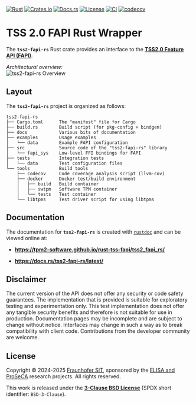 [![Rust](https://img.shields.io/badge/rust-1.79.0+-orchid?logo=rust)](https://www.rust-lang.org/)
[![Crates.io](https://img.shields.io/crates/v/tss2-fapi-rs.svg)](https://crates.io/crates/tss2-fapi-rs)
[![Docs.rs](https://img.shields.io/docsrs/tss2-fapi-rs.svg)](https://docs.rs/tss2-fapi-rs/latest/tss2_fapi_rs/)
[![License](https://img.shields.io/crates/l/tss2-fapi-rs)](https://opensource.org/licenses/BSD-3-Clause)
[![CI](https://github.com/tpm2-software/rust-tss-fapi/actions/workflows/ci.yaml/badge.svg)](https://github.com/tpm2-software/rust-tss-fapi/actions/workflows/ci.yaml)
[![codecov](https://codecov.io/github/tpm2-software/rust-tss-fapi/graph/badge.svg?token=dVklBxqY1A)](https://codecov.io/github/tpm2-software/rust-tss-fapi)

# TSS 2.0 FAPI Rust Wrapper

The **`tss2-fapi-rs`** Rust crate provides an interface to the [**TSS2.0 Feature API (FAPI)**](https://tpm2-tss.readthedocs.io/en/latest/group__fapi.html).

*Architectural overview:*  
![tss2-fapi-rs Overview](docs/images/tss2-fapi-rs-overview.png)

## Layout

The **`tss2-fapi-rs`** project is organized as follows:

```
tss2-fapi-rs
├── Cargo.toml      The "manifest" file for Cargo
├── build.rs        Build script (for pkg-config + bindgen)
├── docs            Various bits of documentation
├── examples        Usage examples
│   └── data        Example FAPI configuration
├── src             Source code of the "tss2-fapi-rs" library
│   └── fapi_sys    Low-level FFI bindings for FAPI
├── tests           Integration tests
│   └── data        Test configuration files
└── tools           Build tools
    ├── codecov     Code coverage analysis script (llvm-cov)
    ├── docker      Docker test/build environment
    │   ├── build   Build container
    │   ├── swtpm   Software TPM container
    │   └── tests   Test container
    └── libtpms     Test driver script for using libtpms
```

## Documentation

The documentation for **`tss2-fapi-rs`** is created with [`rustdoc`](https://doc.rust-lang.org/rustdoc/what-is-rustdoc.html) and can be viewed online at:

* **<https://tpm2-software.github.io/rust-tss-fapi/tss2_fapi_rs/>**

* **<https://docs.rs/tss2-fapi-rs/latest/>**

## Disclaimer

The current version of the API does not offer any security or code safety guarantees. The implementation that is provided is suitable for exploratory testing and experimentation only. This test implementation does not offer any tangible security benefits and therefore is not suitable for use in production. Documentation pages may be incomplete and are subject to change without notice. Interfaces may change in such a way as to break compatibility with client code. Contributions from the developer community are welcome.

## License

Copyright &copy; 2024-2025 [Fraunhofer SIT](https://www.sit.fraunhofer.de/en/), sponsored by the [ELISA and ProSeCA](https://novomotive.de) research projects.
All rights reserved.

This work is released under the [**3-Clause BSD License**](https://opensource.org/license/bsd-3-clause) (SPDX short identifier: `BSD-3-Clause`).
